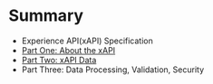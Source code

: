 # Summary

* Experience API(xAPI) Specification
* [Part One: About the xAPI](xAPI-About.md)
* [Part Two: xAPI Data](xAPI-Data.md#parttwo)
* Part Three: Data Processing, Validation, Security

